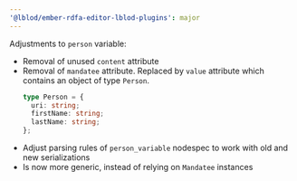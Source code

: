 ```yaml
---
'@lblod/ember-rdfa-editor-lblod-plugins': major
---
```


Adjustments to `person` variable:
- Removal of unused `content` attribute
- Removal of `mandatee` attribute. Replaced by `value` attribute which contains an object of type `Person`.
  ```ts
  type Person = {
    uri: string;
    firstName: string;
    lastName: string;
  };
  ```
- Adjust parsing rules of `person_variable` nodespec to work with old and new serializations
- Is now more generic, instead of relying on `Mandatee` instances

